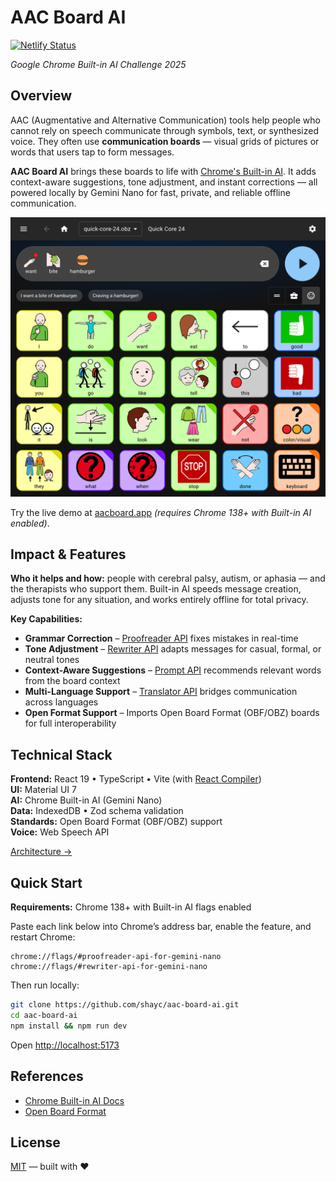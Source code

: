 # AAC Board AI

[![Netlify Status](https://api.netlify.com/api/v1/badges/d6e3dbf1-40d1-4343-9f56-3c9368d2fe56/deploy-status)](https://app.netlify.com/projects/aacboard/deploys)

_Google Chrome Built-in AI Challenge 2025_

## Overview

AAC (Augmentative and Alternative Communication) tools help people who cannot rely on speech communicate through symbols, text, or synthesized voice. They often use **communication boards** — visual grids of pictures or words that users tap to form messages.

**AAC Board AI** brings these boards to life with [Chrome's Built-in AI](https://developer.chrome.com/docs/ai/built-in). It adds context-aware suggestions, tone adjustment, and instant corrections — all powered locally by Gemini Nano for fast, private, and reliable offline communication.

![AAC Board AI interface](screenshot.png)

Try the live demo at [aacboard.app](https://aacboard.app) _(requires Chrome 138+ with Built-in AI enabled)_.

## Impact & Features

**Who it helps and how:** people with cerebral palsy, autism, or aphasia — and the therapists who support them. Built-in AI speeds message creation, adjusts tone for any situation, and works entirely offline for total privacy.

**Key Capabilities:**

- **Grammar Correction** – [Proofreader API](https://developer.chrome.com/docs/ai/proofreader-api) fixes mistakes in real-time
- **Tone Adjustment** – [Rewriter API](https://developer.chrome.com/docs/ai/rewriter-api) adapts messages for casual, formal, or neutral tones
- **Context-Aware Suggestions** – [Prompt API](https://developer.chrome.com/docs/ai/prompt-api) recommends relevant words from the board context
- **Multi-Language Support** – [Translator API](https://developer.chrome.com/docs/ai/translator-api) bridges communication across languages
- **Open Format Support** – Imports Open Board Format (OBF/OBZ) boards for full interoperability

## Technical Stack

**Frontend:** React 19 • TypeScript • Vite (with [React Compiler](https://react.dev/learn/react-compiler))  
**UI:** Material UI 7  
**AI:** Chrome Built-in AI (Gemini Nano)  
**Data:** IndexedDB • Zod schema validation  
**Standards:** Open Board Format (OBF/OBZ) support  
**Voice:** Web Speech API

[Architecture →](src/)

## Quick Start

**Requirements:** Chrome 138+ with Built-in AI flags enabled

Paste each link below into Chrome’s address bar, enable the feature, and restart Chrome:

```
chrome://flags/#proofreader-api-for-gemini-nano
chrome://flags/#rewriter-api-for-gemini-nano
```

Then run locally:

```bash
git clone https://github.com/shayc/aac-board-ai.git
cd aac-board-ai
npm install && npm run dev
```

Open [http://localhost:5173](http://localhost:5173)

## References

- [Chrome Built-in AI Docs](https://developer.chrome.com/docs/ai/built-in)
- [Open Board Format](https://www.openboardformat.org/)

## License

[MIT](./LICENSE) — built with ❤️
